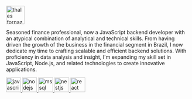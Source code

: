 <a href="https://linkedin.com/in/thalesfornazari" target="blank"><img align="center" src="https://img.icons8.com/?size=100&id=67570&format=png&color=000000" alt="thales fornazari" width="50" height="50" /></a>

Seasoned finance professional, now a JavaScript backend developer with an atypical combination of analytical and technical skills. From having driven the growth of the business in the financial segment in Brazil, I now dedicate my time to crafting scalable and efficient backend solutions. 
With proficiency in data analysis and insight, I'm expanding my skill set in JavaScript, Node.js, and related technologies to create innovative applications.

<a href="https://developer.mozilla.org/en-US/docs/Web/JavaScript" target="_blank" rel="noreferrer"> <img src="https://img.icons8.com/?size=100&id=1ZSHk8m9bk4p&format=png&color=000000" alt="javascript" width="40" height="40"/> </a> 
<a href="https://nodejs.org" target="_blank" rel="noreferrer"> <img src="https://img.icons8.com/?size=100&id=54087&format=png&color=000000" alt="nodejs" width="40" height="40"/> </a> 
<a href="https://www.microsoft.com/en-us/sql-server" target="_blank" rel="noreferrer"> <img src="https://img.icons8.com/?size=100&id=46845&format=png&color=000000" alt="mssql" width="40" height="40"/> </a> 
<a href="https://nestjs.com/" target="_blank" rel="noreferrer"> <img src="https://img.icons8.com/?size=100&id=9ESZMOeUioJS&format=png&color=000000" alt="nestjs" width="40" height="40"/> </a> 
<a href="https://reactjs.org/" target="_blank" rel="noreferrer"> <img src="https://img.icons8.com/?size=100&id=25Sjy8fKExYA&format=png&color=000000" alt="react" width="40" height="40"/> </a> 



<!--
**thalfor/thalfor** is a ✨ _special_ ✨ repository because its `README.md` (this file) appears on your GitHub profile.

Here are some ideas to get you started:

- 🔭 I’m currently working on ...
- 🌱 I’m currently learning ...
- 👯 I’m looking to collaborate on ...
- 🤔 I’m looking for help with ...
- 💬 Ask me about ...
- 📫 How to reach me: ...
- 😄 Pronouns: ...
- ⚡ Fun fact: ...
-->
